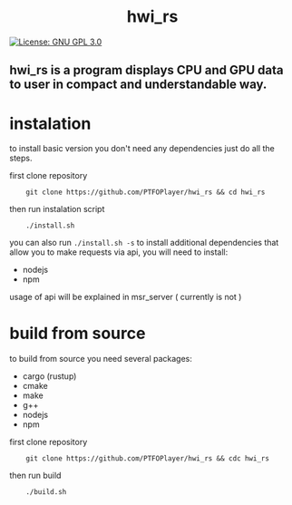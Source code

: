<h1 align="center"> hwi_rs </h1>
<p>
  <a href="#" target="_blank">
    <img alt="License: GNU GPL 3.0" src="https://img.shields.io/badge/License-GNU GPL 3.0-yellow.svg" />
  </a>
</p>

## hwi_rs is a program displays CPU and GPU data to user in compact and understandable way. 

# instalation
to install basic version you don't need any dependencies just do all the steps.

first clone repository
```
    git clone https://github.com/PTFOPlayer/hwi_rs && cd hwi_rs
```

then run instalation script
```
    ./install.sh
```

you can also run `./install.sh -s` to install additional dependencies that allow you to make requests via api, you will need to install:
  * nodejs
  * npm

usage of api will be explained in msr_server ( currently is not )

# build from source
to build from source you need several packages:
  * cargo (rustup)
  * cmake
  * make
  * g++
  * nodejs
  * npm

first clone repository
```
    git clone https://github.com/PTFOPlayer/hwi_rs && cdc hwi_rs
```

then run build
```
    ./build.sh
```